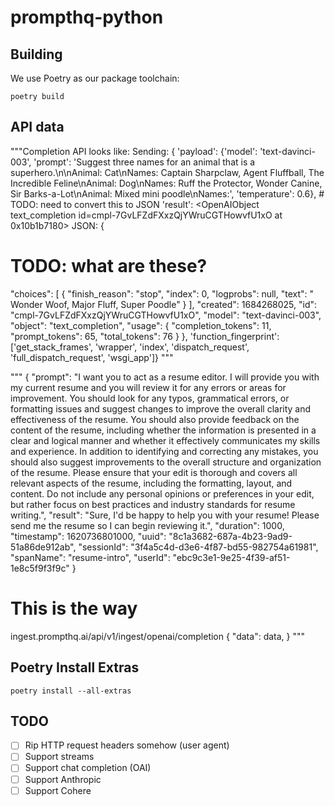 # prompthq-python

## Building

We use Poetry as our package toolchain:

```
poetry build
```

## API data


"""Completion API looks like:
Sending: {
    'payload': 
        {'model': 'text-davinci-003',
        'prompt': 'Suggest three names for an animal that is a superhero.\n\nAnimal: Cat\nNames: Captain Sharpclaw, Agent Fluffball, The Incredible Feline\nAnimal: Dog\nNames: Ruff the Protector, Wonder Canine, Sir Barks-a-Lot\nAnimal: Mixed mini poodle\nNames:', 
        'temperature': 0.6}, 
        # TODO: need to convert this to JSON
    'result': <OpenAIObject text_completion id=cmpl-7GvLFZdFXxzQjYWruCGTHowvfU1xO at 0x10b1b7180> JSON: {
  # TODO: what are these?
  "choices": [
    {
      "finish_reason": "stop",
      "index": 0,
      "logprobs": null,
      "text": " Wonder Woof, Major Fluff, Super Poodle"
    }
  ],
  "created": 1684268025,
  "id": "cmpl-7GvLFZdFXxzQjYWruCGTHowvfU1xO",
  "model": "text-davinci-003",
  "object": "text_completion",
  "usage": {
    "completion_tokens": 11,
    "prompt_tokens": 65,
    "total_tokens": 76
  }
}, 'function_fingerprint': ['get_stack_frames', 'wrapper', 'index', 'dispatch_request', 'full_dispatch_request', 'wsgi_app']}
"""

"""
{
"prompt": "I want you to act as a resume editor. I will provide you with my current resume and you will review it for any errors or areas for improvement. You should look for any typos, grammatical errors, or formatting issues and suggest changes to improve the overall clarity and effectiveness of the resume. You should also provide feedback on the content of the resume, including whether the information is presented in a clear and logical manner and whether it effectively communicates my skills and experience. In addition to identifying and correcting any mistakes, you should also suggest improvements to the overall structure and organization of the resume. Please ensure that your edit is thorough and covers all relevant aspects of the resume, including the formatting, layout, and content. Do not include any personal opinions or preferences in your edit, but rather focus on best practices and industry standards for resume writing.",
"result": "Sure, I'd be happy to help you with your resume! Please send me the resume so I can begin reviewing it.",
"duration": 1000,
"timestamp": 1620736801000,
"uuid": "8c1a3682-687a-4b23-9ad9-51a86de912ab",
"sessionId": "3f4a5c4d-d3e6-4f87-bd55-982754a61981",
"spanName": "resume-intro",
"userId": "ebc9c3e1-9e25-4f39-af51-1e8c5f9f3f9c"
}

# This is the way
ingest.prompthq.ai/api/v1/ingest/openai/completion
{
"data": data,
}
"""

## Poetry Install Extras

```
poetry install --all-extras
```

## TODO
- [ ] Rip HTTP request headers somehow (user agent)
- [ ] Support streams
- [ ] Support chat completion (OAI)
- [ ] Support Anthropic
- [ ] Support Cohere